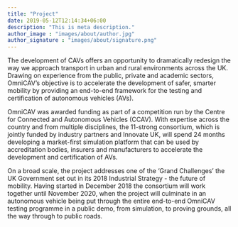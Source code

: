 ```yaml
---
title: "Project"
date: 2019-05-12T12:14:34+06:00
description: "This is meta description."
author_image : "images/about/author.jpg"
author_signature : "images/about/signature.png"
---
```


The development of CAVs offers an opportunity to dramatically redesign the way we approach transport in urban and rural environments across the UK. Drawing on experience from the public, private and academic sectors, OmniCAV’s objective is to accelerate the development of safer, smarter mobility by providing an end-to-end framework for the testing and certification of autonomous vehicles (AVs). 

OmniCAV was awarded funding as part of a competition run by the Centre for Connected and Autonomous Vehicles (CCAV). With expertise across the country and from multiple disciplines, the 11-strong consortium, which is jointly funded by industry partners and Innovate UK, will spend 24 months developing a market-first simulation platform that can be used by accreditation bodies, insurers and manufacturers to accelerate the development and certification of AVs.

On a broad scale, the project addresses one of the ‘Grand Challenges’ the UK Government set out in its 2018 Industrial Strategy - the future of mobility. Having started in December 2018 the consortium will work together until November 2020, when the project will culminate in an autonomous vehicle being put through the entire end-to-end OmniCAV testing programme in a public demo, from simulation, to proving grounds, all the way through to public roads.

